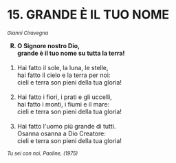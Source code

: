 # 15. GRANDE È IL TUO NOME

<sub><i>Gianni Ciravegna</i></sub>
<ol>
	<b><li type="A" value="18">O Signore nostro Dio,<br>
		grande è il tuo nome su tutta la terra!</li></b><br>
	<li value="1">Hai fatto il sole, la luna, le stelle,<br>
		hai fatto il cielo e la terra per noi:<br>
		cieli e terra son pieni della tua gloria!</li><br>
	<li>Hai fatto i fiori, i prati e gli uccelli,<br>
		hai fatto i monti, i fiumi e il mare:<br>
		cieli e terra son pieni della tua gloria!</li><br>
	<li>Hai fatto l'uomo più grande di tutti.<br>
		Osanna osanna a Dio Creatore:<br>
		cieli e terra son pieni della tua gloria!</li>
</ol>
<sub><i> Tu sei con noi, Paoline, (1975)</i></sub>
